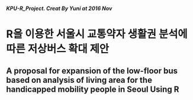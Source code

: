 ##### KPU-R_Project. Creat By Yuni at 2016 Nov

R을 이용한 서울시 교통약자 생활권 분석에 따른 저상버스 확대 제안
====================================================
A proposal for expansion of the low-floor bus based on analysis of living area for the handicapped mobility people in Seoul Using R
-----------------------------------------------------------------------------------------------------------------------------------
